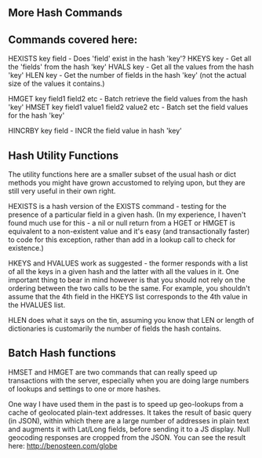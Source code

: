 More Hash Commands
------------------

Commands covered here:
----------------------

HEXISTS key field - Does 'field' exist in the hash 'key'?
HKEYS key - Get all the 'fields' from the hash 'key'
HVALS key - Get all the values from the hash 'key'
HLEN key - Get the number of fields in the hash 'key' (not the actual size of the values it contains.)

HMGET key field1 field2 etc - Batch retrieve the field values from the hash 'key'
HMSET key field1 value1 field2 value2 etc - Batch set the field values for the hash 'key'

HINCRBY key field - INCR the field value in hash 'key'

Hash Utility Functions
----------------------

The utility functions here are a smaller subset of the usual hash or dict methods you might have grown accustomed to relying upon, but they are still very useful in their own right.

HEXISTS is a hash version of the EXISTS command - testing for the presence of a particular field in a given hash. (In my experience, I haven't found much use for this - a nil or null return from a HGET or HMGET is equivalent to a non-existent value and it's easy (and transactionally faster) to code for this exception, rather than add in a lookup call to check for existence.)

HKEYS and HVALUES work as suggested - the former responds with a list of all the keys in a given hash and the latter with all the values in it. One important thing to bear in mind however is that you should not rely on the ordering between the two calls to be the same. For example, you shouldn't assume that the 4th field in the HKEYS list corresponds to the 4th value in the HVALUES list.

HLEN does what it says on the tin, assuming you know that LEN or length of dictionaries is customarily the number of fields the hash contains.

Batch Hash functions
--------------------

HMSET and HMGET are two commands that can really speed up transactions with the server, especially when you are doing large numbers of lookups and settings to one or more hashes.

One way I have used them in the past is to speed up geo-lookups from a cache of geolocated plain-text addresses. It takes the result of basic query (in JSON), within which there are a large number of addresses in plain text and augments it with Lat/Long fields, before sending it to a JS display. Null geocoding responses are cropped from the JSON. You can see the result here: <http://benosteen.com/globe>


